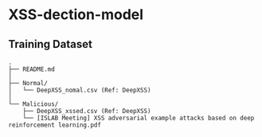 # XSS-dection-model
## Training Dataset

```
.
├── README.md
│
├── Normal/
│   └── DeepXSS_nomal.csv (Ref: DeepXSS)
│
└── Malicious/
    ├── DeepXSS_xssed.csv (Ref: DeepXSS)
    └── [ISLAB Meeting] XSS adversarial example attacks based on deep reinforcement learning.pdf
